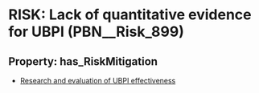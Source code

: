 # RISK: __Lack of quantitative evidence for UBPI__ (PBN__Risk_899)

## Property: has_RiskMitigation

* [Research and evaluation of UBPI effectiveness](PBN__RiskMitigation_1239)

